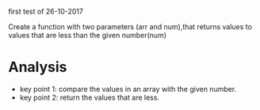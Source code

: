 first test of 26-10-2017

Create a function with two parameters (arr and num),that returns values to values that are less than the given number(num)

# Analysis
- key point 1: compare the values in an array with the given number.
- key point 2: return the values that are less.